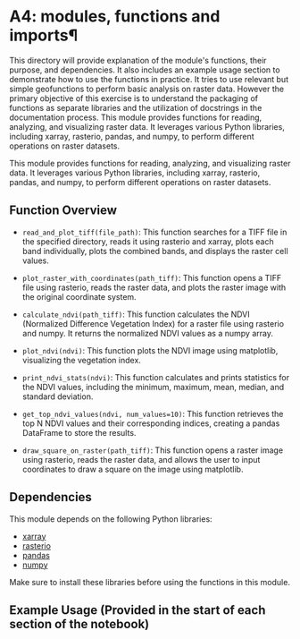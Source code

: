 # A4: modules, functions and imports¶
This directory will provide explanation of the module's functions, their purpose, and dependencies. It also includes an example usage section to demonstrate how to use the functions in practice.
It tries to use relevant but simple geofunctions to perform basic analysis on raster data. However the primary objective of this exercise is to understand the packaging of functions as separate libraries and the utilization of docstrings in the documentation process.
This module provides functions for reading, analyzing, and visualizing raster data. It leverages various Python libraries, including xarray, rasterio, pandas, and numpy, to perform different operations on raster datasets.

This module provides functions for reading, analyzing, and visualizing raster data. It leverages various Python libraries, including xarray, rasterio, pandas, and numpy, to perform different operations on raster datasets.

## Function Overview

- `read_and_plot_tiff(file_path)`: This function searches for a TIFF file in the specified directory, reads it using rasterio and xarray, plots each band individually, plots the combined bands, and displays the raster cell values.

- `plot_raster_with_coordinates(path_tiff)`: This function opens a TIFF file using rasterio, reads the raster data, and plots the raster image with the original coordinate system.

- `calculate_ndvi(path_tiff)`: This function calculates the NDVI (Normalized Difference Vegetation Index) for a raster file using rasterio and numpy. It returns the normalized NDVI values as a numpy array.

- `plot_ndvi(ndvi)`: This function plots the NDVI image using matplotlib, visualizing the vegetation index.

- `print_ndvi_stats(ndvi)`: This function calculates and prints statistics for the NDVI values, including the minimum, maximum, mean, median, and standard deviation.

- `get_top_ndvi_values(ndvi, num_values=10)`: This function retrieves the top N NDVI values and their corresponding indices, creating a pandas DataFrame to store the results.

- `draw_square_on_raster(path_tiff)`: This function opens a raster image using rasterio, reads the raster data, and allows the user to input coordinates to draw a square on the image using matplotlib.

## Dependencies

This module depends on the following Python libraries:
- [xarray](https://xarray.pydata.org/)
- [rasterio](https://rasterio.readthedocs.io/)
- [pandas](https://pandas.pydata.org/)
- [numpy](https://numpy.org/)

Make sure to install these libraries before using the functions in this module.

## Example Usage (Provided in the start of each section of the notebook)
